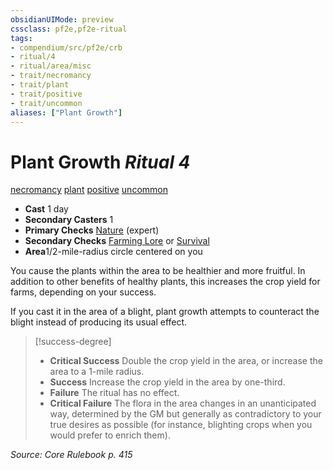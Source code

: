 ```yaml
---
obsidianUIMode: preview
cssclass: pf2e,pf2e-ritual
tags:
- compendium/src/pf2e/crb
- ritual/4
- ritual/area/misc
- trait/necromancy
- trait/plant
- trait/positive
- trait/uncommon
aliases: ["Plant Growth"]
---
```

# Plant Growth *Ritual 4*  
[necromancy](../../../Rules/traits/necromancy.md)  [plant](../../../Rules/traits/plant.md)  [positive](../../../Rules/traits/positive.md)  [uncommon](../../../Rules/traits/uncommon.md)  

- **Cast** 1 day
- **Secondary Casters** 1
- **Primary Checks** [Nature](../../skills.md#Nature) (expert)
- **Secondary Checks** [Farming Lore](../../skills.md#Lore) or [Survival](../../skills.md#Survival)
- **Area**1/2-mile-radius circle centered on you

You cause the plants within the area to be healthier and more fruitful. In addition to other benefits of healthy plants, this increases the crop yield for farms, depending on your success.

If you cast it in the area of a blight, plant growth attempts to counteract the blight instead of producing its usual effect.

> [!success-degree] 
> - **Critical Success** Double the crop yield in the area, or increase the area to a 1-mile radius.
> - **Success** Increase the crop yield in the area by one-third.
> - **Failure** The ritual has no effect.
> - **Critical Failure** The flora in the area changes in an unanticipated way, determined by the GM but generally as contradictory to your true desires as possible (for instance, blighting crops when you would prefer to enrich them).

*Source: Core Rulebook p. 415*
